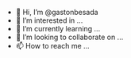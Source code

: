 - 👋 Hi, I’m @gastonbesada
- 👀 I’m interested in ...
- 🌱 I’m currently learning ...
- 💞️ I’m looking to collaborate on ...
- 📫 How to reach me ...

<!---
gastonbesada/gastonbesada is a ✨ special ✨ repository because its `README.md` (this file) appears on your GitHub profile.
You can click the Preview link to take a look at your changes.
--->
